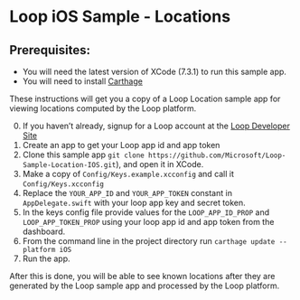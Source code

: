 # Loop iOS Sample - Locations

## Prerequisites:
* You will need the latest version of XCode (7.3.1) to run this sample app.
* You will need to install [Carthage](https://github.com/Carthage/Carthage)

These instructions will get you a copy of a Loop Location sample app for viewing locations computed by the Loop platform.

0. If you haven’t already, signup for a Loop account at the [Loop Developer Site](http://www.loop.ms)
0. Create an app to get your Loop app id and app token
0. Clone this sample app `git clone https://github.com/Microsoft/Loop-Sample-Location-IOS.git`), and open it in XCode.
0. Make a copy of `Config/Keys.example.xcconfig` and call it `Config/Keys.xcconfig`
0. Replace the `YOUR_APP_ID` and `YOUR_APP_TOKEN` constant in `AppDelegate.swift` with your loop app key and secret token. 
0. In the keys config file provide values for the `LOOP_APP_ID_PROP` and `LOOP_APP_TOKEN_PROP` using your loop app id and app token from the dashboard.
0. From the command line in the project directory run `carthage update --platform iOS`
0. Run the app. 

After this is done, you will be able to see known locations after they are generated by the Loop sample app and processed by the Loop platform.
